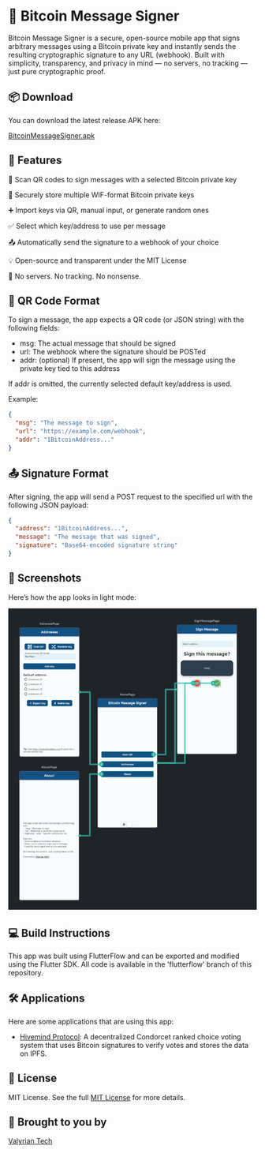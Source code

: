 # 🐉 Bitcoin Message Signer
Bitcoin Message Signer is a secure, open-source mobile app that signs arbitrary messages using a Bitcoin private key and instantly sends the resulting cryptographic signature to any URL (webhook). 
Built with simplicity, transparency, and privacy in mind — no servers, no tracking — just pure cryptographic proof.


## 📦 Download
You can download the latest release APK here:

[BitcoinMessageSigner.apk](apk/BitcoinMessageSigner.apk)

## 🔐 Features
📱 Scan QR codes to sign messages with a selected Bitcoin private key

🔑 Securely store multiple WIF-format Bitcoin private keys

➕ Import keys via QR, manual input, or generate random ones

✅ Select which key/address to use per message

📤 Automatically send the signature to a webhook of your choice

💡 Open-source and transparent under the MIT License

🚫 No servers. No tracking. No nonsense.


## 🧾 QR Code Format
To sign a message, the app expects a QR code (or JSON string) with the following fields:

- msg: The actual message that should be signed
- url: The webhook where the signature should be POSTed
- addr: (optional) If present, the app will sign the message using the private key tied to this address

If addr is omitted, the currently selected default key/address is used.

Example:

```json
{
  "msg": "The message to sign",
  "url": "https://example.com/webhook", 
  "addr": "1BitcoinAddress..."
}
```

## 📤 Signature Format
After signing, the app will send a POST request to the specified url with the following JSON payload:
```json
{
  "address": "1BitcoinAddress...",
  "message": "The message that was signed",
  "signature": "Base64-encoded signature string"
}
```

## 📱 Screenshots
Here’s how the app looks in light mode:

![Light Theme Screenshot](lighttheme.png)

## ‍💻 Build Instructions
This app was built using FlutterFlow and can be exported and modified using the Flutter SDK.
All code is available in the 'flutterflow' branch of this repository.

## 🛠️ Applications
Here are some applications that are using this app:

- [Hivemind Protocol](https://github.com/ValyrianTech/hivemind-python/blob/main/hivemind/README.md): A decentralized Condorcet ranked choice voting system that uses Bitcoin signatures to verify votes and stores the data on IPFS.

## 🧪 License
MIT License. See the full [MIT License](LICENSE) for more details.

## 🚀 Brought to you by
[Valyrian Tech](https://linktr.ee/ValyrianTech)
